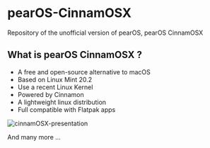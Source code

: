 # pearOS-CinnamOSX
Repository of the unofficial version of pearOS, pearOS CinnamOSX

## What is pearOS CinnamOSX ?

- A free and open-source alternative to macOS
- Based on Linux Mint 20.2
- Use a recent Linux Kernel
- Powered by Cinnamon
- A lightweight linux distribution
- Full compatible with Flatpak apps

![cinnamOSX-presentation](https://user-images.githubusercontent.com/74509560/146950927-7f712edb-2169-4720-90ce-864dbc8fa4fa.png)


And many more ...

